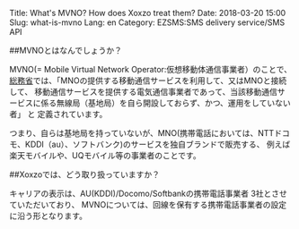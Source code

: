 Title: What's MVNO? How does Xoxzo treat them?
Date: 2018-03-20 15:00
Slug: what-is-mvno
Lang: en
Category: EZSMS:SMS delivery service/SMS API

##MVNOとはなんでしょうか？

MVNO(= Mobile Virtual Network Operator:仮想移動体通信事業者）のことで、
[総務省](https://www.soumu.go.jp/)では、「MNOの提供する移動通信サービスを利用して、又はMNOと接続して、
移動通信サービスを提供する電気通信事業者であって、当該移動通信サービスに係る無線局（基地局）を自ら開設しておらず、かつ、運用をしていない者」 と
定義されています。

つまり、自らは基地局を持っていないが、MNO(携帯電話においては、NTTドコモ、KDDI（au）、ソフトバンク)のサービスを独自ブランドで販売する、
例えば楽天モバイルや、UQモバイル等の事業者のことです。

##Xoxzoでは、どう取り扱っていますか？

キャリアの表示は、AU(KDDI)/Docomo/Softbankの携帯電話事業者 3社とさせていただいており、
MVNOについては、回線を保有する携帯電話事業者の設定に沿う形となります。
